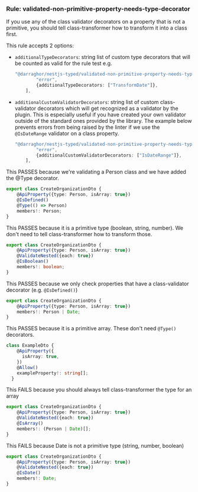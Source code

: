 ### Rule: validated-non-primitive-property-needs-type-decorator

If you use any of the class validator decorators on a property that is not a primitive, you should tell class-transformer how to transform it into a class first.

This rule accepts 2 options:

-   `additionalTypeDecorators`: string list of custom type decorators that will be counted as valid for the rule test e.g.

    ```ts
    "@darraghor/nestjs-typed/validated-non-primitive-property-needs-type-decorator": [
            "error",
            {additionalTypeDecorators: ["TransformDate"]},
        ],
    ```

-   `additionalCustomValidatorDecorators`: string list of custom class-validator decorators which will get recognized as a validator by the plugin. This is especially useful if you have created your own validator outside of the standard ones provided by the library. The example below prevents errors from being raised by the linter if we use the `@IsDateRange` validator on a class property.

    ```ts
    "@darraghor/nestjs-typed/validated-non-primitive-property-needs-type-decorator": [
            "error",
            {additionalCustomValidatorDecorators: ["IsDateRange"]},
        ],
    ```

This PASSES because we're validating a Person class and we have added the @Type decorator.

```ts
export class CreateOrganizationDto {
    @ApiProperty({type: Person, isArray: true})
    @IsDefined()
    @Type(() => Person)
    members!: Person;
}
```

This PASSES because it is a primitive type (boolean, string, number). We don't need to tell class-transformer how to transform those.

```ts
export class CreateOrganizationDto {
    @ApiProperty({type: Person, isArray: true})
    @ValidateNested({each: true})
    @IsBoolean()
    members!: boolean;
}
```

This PASSES because we only check properties that have a class-validator decorator (e.g. `@IsDefined()`)

```ts
export class CreateOrganizationDto {
    @ApiProperty({type: Person, isArray: true})
    members!: Person | Date;
}
```

This PASSES because it is a primitive array. These don't need `@Type()` decorators.

```ts
class ExampleDto {
    @ApiProperty({
      isArray: true,
    })
    @Allow()
    exampleProperty!: string[];
  }
```

This FAILS because you should always tell class-transformer the type for an array

```ts
export class CreateOrganizationDto {
    @ApiProperty({type: Person, isArray: true})
    @ValidateNested({each: true})
    @IsArray()
    members!: (Person | Date)[];
}
```

This FAILS because Date is not a primitive type (string, number, boolean)

```ts
export class CreateOrganizationDto {
    @ApiProperty({type: Person, isArray: true})
    @ValidateNested({each: true})
    @IsDate()
    members!: Date;
}
```
